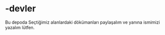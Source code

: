 # -devler
Bu depoda Seçtiğimiz alanlardaki dökümanları paylaşalım ve yanına ismimizi yazalım lütfen. 
